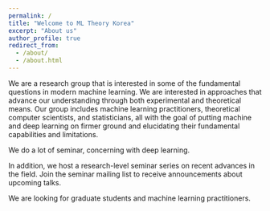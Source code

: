 ```yaml
---
permalink: /
title: "Welcome to ML Theory Korea"
excerpt: "About us"
author_profile: true
redirect_from: 
  - /about/
  - /about.html
---
```


We are a research group that is interested in some of the fundamental questions in modern machine learning. We are interested in approaches that advance our understanding through both experimental and theoretical means. Our group includes machine learning practitioners, theoretical computer scientists, and statisticians, all with the goal of putting machine and deep learning on firmer ground and elucidating their fundamental capabilities and limitations.

We do a lot of seminar, concerning with deep learning. 

In addition, we host a research-level seminar series on recent advances in the field. Join the seminar mailing list to receive announcements about upcoming talks.

We are looking for graduate students and machine learning practitioners. 

